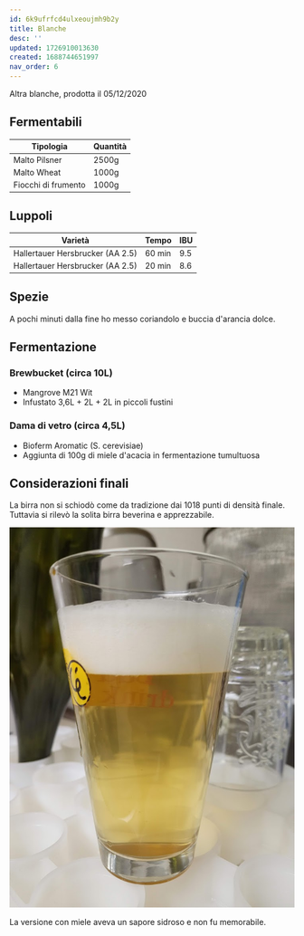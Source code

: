 ```yaml
---
id: 6k9ufrfcd4ulxeoujmh9b2y
title: Blanche
desc: ''
updated: 1726910013630
created: 1688744651997
nav_order: 6
---
```

Altra blanche, prodotta il 05/12/2020

## Fermentabili

| Tipologia           | Quantità |
| ------------------- | -------- |
| Malto Pilsner       | 2500g    |
| Malto Wheat         | 1000g    |
| Fiocchi di frumento | 1000g    |

## Luppoli

| Varietà                          | Tempo  | IBU |
| -------------------------------- | ------ | --- |
| Hallertauer Hersbrucker (AA 2.5) | 60 min | 9.5 |
| Hallertauer Hersbrucker (AA 2.5) | 20 min | 8.6 |

## Spezie

A pochi minuti dalla fine ho messo coriandolo e buccia d'arancia dolce.

## Fermentazione

### Brewbucket (circa 10L)

- Mangrove M21 Wit
- Infustato 3,6L + 2L + 2L in piccoli fustini

### Dama di vetro (circa 4,5L)

- Bioferm Aromatic (S. cerevisiae)
- Aggiunta di 100g di miele d'acacia in fermentazione tumultuosa

## Considerazioni finali

La birra non si schiodò come da tradizione dai 1018 punti di densità finale. Tuttavia si rilevò la solita birra beverina e apprezzabile.

![blanche](./assets/images/2024-09-19-22-30-52.png)

La versione con miele aveva un sapore sidroso e non fu memorabile.

